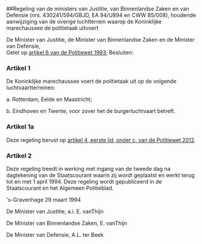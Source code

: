 <meta http-equiv='Content-Type' content='text/html; charset=utf-8' />

##Regeling van de ministers van Justitie, van Binnenlandse Zaken en van Defensie (nrs. 430241/594/GBJD, EA 94/U894 en CWW 85/008), houdende aanwijziging van de overige luchtterrein waarop de Koninklijke marechaussee de politietaak uitvoert

De Minister van Justitie, de Minister van Binnenlandse Zaken en de Minister van Defensie,  
Gelet op [artikel 6 van de Politiewet 1993](../../../../../../../../../wet/politiewet/1993/BWBR0006299/README.md);
Besluiten:    

### Artikel  1  

De Koninklijke marechaussee voert de politietaak uit op de volgende luchtvaartterreinen: 

a. Rotterdam, Eelde en Maastricht; 

b. Eindhoven en Twente, voor zover het de burgerluchtvaart betreft.  

### Artikel  1a  

Deze regeling berust op [artikel 4, eerste lid, onder c, van de Politiewet 2012](../../../../../../../../../wet/politiewet/2012/BWBR0031788/README.md).  

### Artikel  2  

Deze regeling treedt in werking met ingang van de tweede dag na dagtekening van de Staatscourant waarin zij wordt geplaatst en werkt terug tot en met 1 april 1994. Deze regeling wordt gepubliceerd in de Staatscourant en het Algemeen Politieblad. 

's-Gravenhage 
29 maart 1994    

De 
Minister van Justitie, a.i.
E. vanThijn

De 
Minister van Binnenlandse Zaken,
E. vanThijn 

De 
Minister van Defensie, 
A.L. ter Beek      
